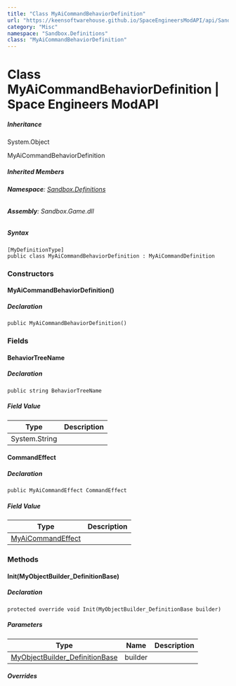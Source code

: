 ```yaml
---
title: "Class MyAiCommandBehaviorDefinition"
url: "https://keensoftwarehouse.github.io/SpaceEngineersModAPI/api/Sandbox.Definitions.MyAiCommandBehaviorDefinition.html"
category: "Misc"
namespace: "Sandbox.Definitions"
class: "MyAiCommandBehaviorDefinition"
---
```


# Class MyAiCommandBehaviorDefinition | Space Engineers ModAPI

##### Inheritance

System.Object

MyAiCommandBehaviorDefinition

##### Inherited Members

###### **Namespace**: [Sandbox.Definitions](https://keensoftwarehouse.github.io/SpaceEngineersModAPI/api/Sandbox.Definitions.html)

###### **Assembly**: Sandbox.Game.dll

##### Syntax

```
[MyDefinitionType]
public class MyAiCommandBehaviorDefinition : MyAiCommandDefinition
```

### Constructors

#### MyAiCommandBehaviorDefinition()

##### Declaration

```
public MyAiCommandBehaviorDefinition()
```

### Fields

#### BehaviorTreeName

##### Declaration

```
public string BehaviorTreeName
```

##### Field Value

| Type | Description |
| --- | --- |
| System.String |     |

#### CommandEffect

##### Declaration

```
public MyAiCommandEffect CommandEffect
```

##### Field Value

| Type | Description |
| --- | --- |
| [MyAiCommandEffect](https://keensoftwarehouse.github.io/SpaceEngineersModAPI/api/VRage.Game.MyAiCommandEffect.html) |     |

### Methods

#### Init(MyObjectBuilder\_DefinitionBase)

##### Declaration

```
protected override void Init(MyObjectBuilder_DefinitionBase builder)
```

##### Parameters

| Type | Name | Description |
| --- | --- | --- |
| [MyObjectBuilder\_DefinitionBase](https://keensoftwarehouse.github.io/SpaceEngineersModAPI/api/VRage.Game.MyObjectBuilder_DefinitionBase.html) | builder |     |

##### Overrides